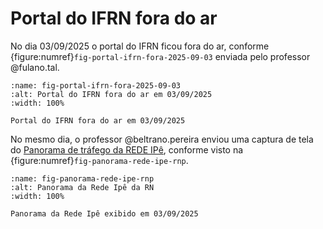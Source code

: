 # Portal do IFRN fora do ar

No dia 03/09/2025 o portal do IFRN ficou fora do ar, conforme {figure:numref}`fig-portal-ifrn-fora-2025-09-03` enviada pelo professor @fulano.tal.

```{figure} imgs/portal-ifrn-fora-ar.jpg
:name: fig-portal-ifrn-fora-2025-09-03
:alt: Portal do IFRN fora do ar em 03/09/2025
:width: 100%

Portal do IFRN fora do ar em 03/09/2025
```

No mesmo dia, o professor @beltrano.pereira enviou uma captura de tela do [Panorama de tráfego da REDE IPê](https://redeipe.rnp.br/panorama), conforme visto na {figure:numref}`fig-panorama-rede-ipe-rnp`.

```{figure} imgs/rede-ipe-rnp-br.jpg
:name: fig-panorama-rede-ipe-rnp
:alt: Panorama da Rede Ipê da RN
:width: 100%

Panorama da Rede Ipê exibido em 03/09/2025
```



